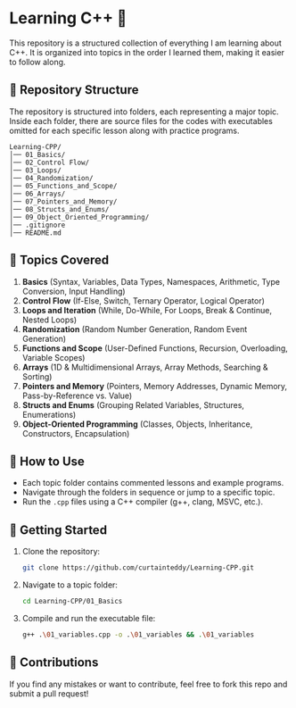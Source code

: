# Learning C++ 🚀
This repository is a structured collection of everything I am learning about C++. It is organized into topics in the order I learned them, making it easier to follow along.

## 📂 Repository Structure
The repository is structured into folders, each representing a major topic. Inside each folder, there are source files for the codes with executables omitted for each specific lesson along with practice programs.

```
Learning-CPP/
│── 01_Basics/
│── 02_Control Flow/
│── 03_Loops/
│── 04_Randomization/
│── 05_Functions_and_Scope/
│── 06_Arrays/
│── 07_Pointers_and_Memory/
│── 08_Structs_and_Enums/
│── 09_Object_Oriented_Programming/
│── .gitignore
│── README.md
```

## 📖 Topics Covered
1. **Basics** (Syntax, Variables, Data Types, Namespaces, Arithmetic, Type Conversion, Input Handling)
2. **Control Flow** (If-Else, Switch, Ternary Operator, Logical Operator)
3. **Loops and Iteration** (While, Do-While, For Loops, Break & Continue, Nested Loops)
4. **Randomization** (Random Number Generation, Random Event Generation)
5. **Functions and Scope** (User-Defined Functions, Recursion, Overloading, Variable Scopes)
6. **Arrays** (1D & Multidimensional Arrays, Array Methods, Searching & Sorting)
7. **Pointers and Memory** (Pointers, Memory Addresses, Dynamic Memory, Pass-by-Reference vs. Value)
8. **Structs and Enums** (Grouping Related Variables, Structures, Enumerations)
9. **Object-Oriented Programming** (Classes, Objects, Inheritance, Constructors, Encapsulation)

## 📌 How to Use
- Each topic folder contains commented lessons and example programs.
- Navigate through the folders in sequence or jump to a specific topic.
- Run the `.cpp` files using a C++ compiler (g++, clang, MSVC, etc.).

## 🚀 Getting Started
1. Clone the repository:
   ```sh
   git clone https://github.com/curtainteddy/Learning-CPP.git
   ```
2. Navigate to a topic folder:
   ```sh
   cd Learning-CPP/01_Basics
   ```
3. Compile and run the executable file:
   ```sh
   g++ .\01_variables.cpp -o .\01_variables && .\01_variables
   ```

## 🤝 Contributions
If you find any mistakes or want to contribute, feel free to fork this repo and submit a pull request!

